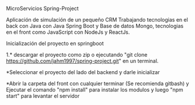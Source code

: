 MicroServicios Spring-Project

Aplicación de simulación de un pequeño CRM Trabajando tecnologias en el back con Java con Java Spring Boot y Base de datos Mongo, tecnologias en el front como JavaScript con NodeJs y ReactJs.

Inicialización del proyecto en springboot

1.* descargar el proyecto como zip o ejecutando "git clone https://github.com/jahm1997/spring-project.git" en un terminal.

*Seleccionar el proyecto del lado del backend y darle inicializar

*Abrir la carpeta del front con cualquier terminar (Se recomienda gitbash) y Ejecutar el comando "npm install" para instalar los modulos y luego "npm start" para levantar el servidor
